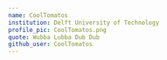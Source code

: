 ```yaml
---
name: CoolTomatos
institution: Delft University of Technology
profile_pic: CoolTomatos.png
quote: Wubba Lubba Dub Dub
github_user: CoolTomatos
---
```

